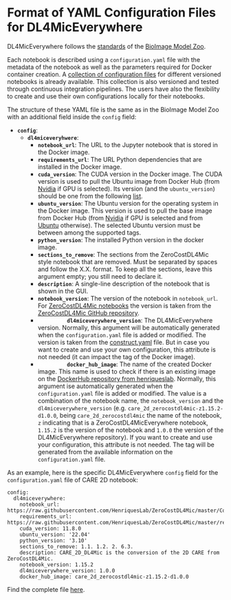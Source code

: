 # Format of YAML Configuration Files for DL4MicEverywhere

DL4MicEverywhere follows the [standards](https://bioimage.io/docs/#/bioimageio_model_spec) of the [BioImage Model Zoo](https://bioimage.io/#/). 

Each notebook is described using a `configuration.yaml` file with the metadata of the notebook as well as the parameters required for Docker container creation. A [collection of configuration files](https://github.com/HenriquesLab/DL4MicEverywhere/tree/main/notebooks) for different versioned notebooks is already available. This collection is also versioned and tested through continuous integration pipelines. The users have also the flexibility to create and use their own configurations locally for their notebooks. 

The structure of these YAML file is the same as in the BioImage Model Zoo with an additional field inside the `config` field:

* **`config`**:
    * **`dl4miceveryhwere`**:
        * **`notebook_url`**: The URL to the Jupyter notebook that is stored in the Docker image.
        * **`requirements_url`**: The URL Python dependencies that are installed in the Docker image.
        * **`cuda_version`**: The CUDA version in the Docker image. The CUDA version is used to pull the Ubuntu image from Docker Hub (from [Nvidia](https://hub.docker.com/r/nvidia/dcgm-exporter) if GPU is selected). Its version (and the `ubuntu_version`) should be one from the following [list](https://gitlab.com/nvidia/container-images/cuda/blob/master/doc/supported-tags.md).
        * **`ubuntu_version`**: The Ubuntu version for the operating system in the Docker image. This version is used to pull the base image from Docker Hub (from [Nvidia](https://hub.docker.com/r/nvidia/dcgm-exporter) if GPU is selected and from [Ubuntu](https://hub.docker.com/_/ubuntu) otherwise). The selected Ubuntu version must be between among the supported tags.
        * **`python_version`**: The installed Python version in the docker image.
        * **`sections_to_remove`**: The sections from the ZeroCostDL4Mic style notebook that are removed. Must be separated by spaces and follow the X.X. format. To keep all the sections, leave this argument empty; you still need to declare it.
        * **`description`**: A single-line description of the notebook that is shown in the GUI.
        * **`notebook_version`**: The version of the notebook in `notebook_url`. For [ZeroCostDL4Mic notebooks](https://github.com/HenriquesLab/DL4MicEverywhere/tree/main/notebooks/ZeroCostDL4Mic_notebooks) the version is taken from the [ZeroCostDL4Mic GitHub repository](https://github.com/HenriquesLab/ZeroCostDL4Mic/tree/master).
        * <span style="color:white"> *[optional]*</span> **`dl4miceverywhere_version`**: The DL4MicEverywhere version. Normally, this argument will be automatically generated when the `configuration.yaml` file is added or modified. The version is taken from the [construct.yaml](https://github.com/HenriquesLab/DL4MicEverywhere/blob/main/construct.yaml) file. But in case you want to create and use your own configuration, this attribute is not needed (it can impact the tag of the Docker image).
        * <span style="color:white"> *[optional]*</span> **`docker_hub_image`**: The name of the created Docker image. This name is used to check if there is an existing image on the [DockerHub repository from henriqueslab](https://hub.docker.com/repository/docker/henriqueslab/dl4miceverywhere/general). Normally, this argument ise automatically generated when the `configuration.yaml` file is added or modified. The value is a combination of the notebook name, the `notebook_version` and the `dl4miceverywhere_version` (e.g. `care_2d_zerocostdl4mic-z1.15.2-d1.0.0`, being `care_2d_zerocostdl4mic` the name of the notebook, `z` indicating that is a ZeroCostDL4MicEverywhere notebook, `1.15.2` is the version of the notebook and `1.0.0` the version of the DL4MicEverywhere repository). If you want to create and use your configuration, this attribute is not needed. The tag will be generated from the available information on the `configuration.yaml` file.

As an example, here is the specific DL4MicEverywhere `config` field for the `configuration.yaml` file of CARE 2D notebook:

```
config:
  dl4miceverywhere:
    notebook_url: https://raw.githubusercontent.com/HenriquesLab/ZeroCostDL4Mic/master/Colab_notebooks/CARE_2D_ZeroCostDL4Mic.ipynb
    requirements_url: https://raw.githubusercontent.com/HenriquesLab/ZeroCostDL4Mic/master/requirements_files/CARE_2D_requirements_simple.txt
    cuda_version: 11.8.0
    ubuntu_version: '22.04'
    python_version: '3.10'
    sections_to_remove: 1.1. 1.2. 2. 6.3.
    description: CARE_2D_DL4Mic is the conversion of the 2D CARE from ZeroCostDL4Mic. 
    notebook_version: 1.15.2
    dl4miceverywhere_version: 1.0.0
    docker_hub_image: care_2d_zerocostdl4mic-z1.15.2-d1.0.0

```
Find the complete file [here](https://github.com/HenriquesLab/DL4MicEverywhere/blob/main/notebooks/ZeroCostDL4Mic_notebooks/CARE_2D_DL4Mic/configuration.yaml). 
